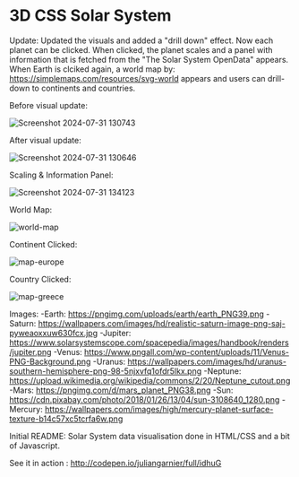 3D CSS Solar System 
===================
Update:
Updated the visuals and added a "drill down" effect. Now each planet can be clicked. When clicked, the planet scales and  a panel with information that is fetched from the "The Solar System OpenData" appears.
When Earth is clciked again, a world map by: https://simplemaps.com/resources/svg-world appears and users can drill-down to continents and countries.

Before visual update:

![Screenshot 2024-07-31 130743](https://github.com/user-attachments/assets/62249705-1927-479c-bcb5-d20c41892da7)

After visual update:

![Screenshot 2024-07-31 130646](https://github.com/user-attachments/assets/89e228e0-fc39-479e-b59b-ef38a2f708a0)

Scaling & Information Panel:

![Screenshot 2024-07-31 134123](https://github.com/user-attachments/assets/2fd154a5-be43-4868-ac24-58204bfbbed5)

World Map:

![world-map](https://github.com/user-attachments/assets/422c6078-568e-4f40-aeee-12ab016c139c)

Continent Clicked:

![map-europe](https://github.com/user-attachments/assets/9e8431c3-6cae-43a1-88a0-659037c6a535)

Country Clicked:

![map-greece](https://github.com/user-attachments/assets/7b934817-53f6-4d00-b13c-45a4072f4083)

Images:
-Earth: https://pngimg.com/uploads/earth/earth_PNG39.png
-Saturn: https://wallpapers.com/images/hd/realistic-saturn-image-png-saj-pyweaoxxuw630fcx.jpg
-Jupiter: https://www.solarsystemscope.com/spacepedia/images/handbook/renders/jupiter.png
-Venus: https://www.pngall.com/wp-content/uploads/11/Venus-PNG-Background.png
-Uranus: https://wallpapers.com/images/hd/uranus-southern-hemisphere-png-98-5njxvfq1ofdr5lkx.png
-Neptune: https://upload.wikimedia.org/wikipedia/commons/2/20/Neptune_cutout.png
-Mars: https://pngimg.com/d/mars_planet_PNG38.png
-Sun: https://cdn.pixabay.com/photo/2018/01/26/13/04/sun-3108640_1280.png
-Mercury: https://wallpapers.com/images/high/mercury-planet-surface-texture-b14c57xc5tcrfa6w.png

Initial README:
Solar System data visualisation done in HTML/CSS and a bit of Javascript.

See it in action : http://codepen.io/juliangarnier/full/idhuG
